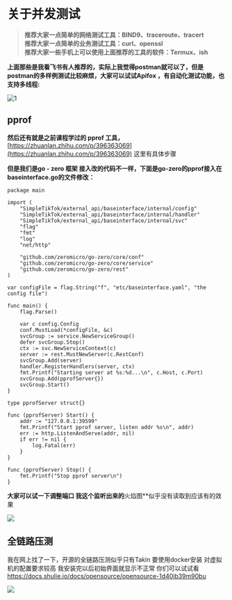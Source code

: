 # 关于并发测试

> **推荐大家一点简单的网络测试工具：BIND9、traceroute、tracert**  
> **推荐大家一点简单的业务测试工具：curl、openssl**  
> **推荐大家一些手机上可以使用上面推荐的工具的软件：Termux、ish**  

**上面那些是我看飞书有人推荐的，实际上我觉得postman就可以了，但是postman的多样例测试比较麻烦，大家可以试试Apifox ，有自动化测试功能，也支持多线程:**

![1](https://s3.bmp.ovh/imgs/2023/02/07/24a7bc1512470963.jpg)

## pprof

**然后还有就是之前课程学过的 pprof 工具，**[https://zhuanlan.zhihu.com/p/396363069](https://zhuanlan.zhihu.com/p/396363069) 这里有具体步骤

**但是我们是go - zero 框架 接入改的代码不一样，下面是go-zero的pprof接入在baseinterface.go的文件修改：**

```
package main

import (
    "SimpleTikTok/external_api/baseinterface/internal/config"
    "SimpleTikTok/external_api/baseinterface/internal/handler"
    "SimpleTikTok/external_api/baseinterface/internal/svc"
    "flag"
    "fmt"
    "log"
    "net/http"

    "github.com/zeromicro/go-zero/core/conf"
    "github.com/zeromicro/go-zero/core/service"
    "github.com/zeromicro/go-zero/rest"
)

var configFile = flag.String("f", "etc/baseinterface.yaml", "the config file")

func main() {
    flag.Parse()

    var c config.Config
    conf.MustLoad(*configFile, &c)
    svcGroup := service.NewServiceGroup()
    defer svcGroup.Stop()
    ctx := svc.NewServiceContext(c)
    server := rest.MustNewServer(c.RestConf)
    svcGroup.Add(server)
    handler.RegisterHandlers(server, ctx)
    fmt.Printf("Starting server at %s:%d...\n", c.Host, c.Port)
    svcGroup.Add(pprofServer{})
    svcGroup.Start()
}

type pprofServer struct{}

func (pprofServer) Start() {
    addr := "127.0.0.1:39599"
    fmt.Printf("Start pprof server, listen addr %s\n", addr)
    err := http.ListenAndServe(addr, nil)
    if err != nil {
        log.Fatal(err)
    }
}

func (pprofServer) Stop() {
    fmt.Printf("Stop pprof server\n")
}

```

**大家可以试一下调整端口 我这个监听出来的**火焰图**似乎没有读取到应该有的效果

![](https://s3.bmp.ovh/imgs/2023/02/07/2ad7e7afd154b270.png)


## 全链路压测

我在网上找了一下，开源的全链路压测似乎只有Takin 要使用docker安装 对虚拟机的配置要求较高 我安装完以后初始界面就显示不正常 你们可以试试看 https://docs.shulie.io/docs/opensource/opensource-1d40ib39m90bu

![](https://s3.bmp.ovh/imgs/2023/02/07/4b79074ff4427d58.png)
